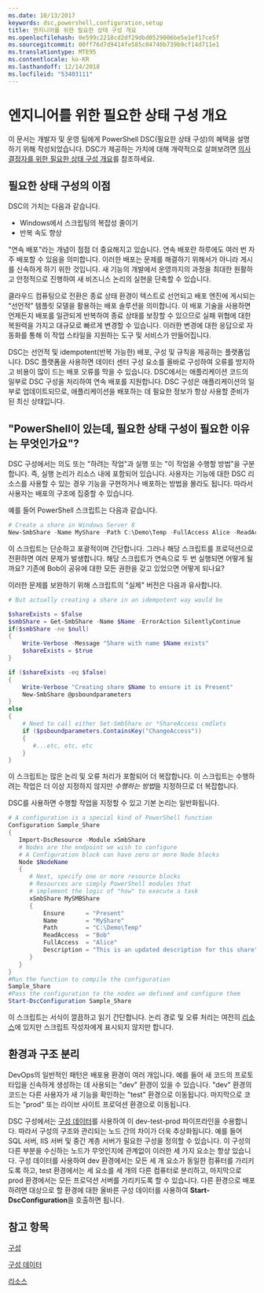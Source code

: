 ```yaml
---
ms.date: 10/13/2017
keywords: dsc,powershell,configuration,setup
title: 엔지니어를 위한 필요한 상태 구성 개요
ms.openlocfilehash: 0e599c2218cd2df29dbd0529006be5e1ef17ce5f
ms.sourcegitcommit: 00ff76d7d9414fe585c04740b739b9cf14d711e1
ms.translationtype: MTE95
ms.contentlocale: ko-KR
ms.lasthandoff: 12/14/2018
ms.locfileid: "53403111"
---
```

# <a name="desired-state-configuration-overview-for-engineers"></a>엔지니어를 위한 필요한 상태 구성 개요

이 문서는 개발자 및 운영 팀에게 PowerShell DSC(필요한 상태 구성)의 혜택을 설명하기 위해 작성되었습니다.
DSC가 제공하는 가치에 대해 개략적으로 살펴보려면 [의사 결정자를 위한 필요한 상태 구성 개요](decisionMaker.md)를 참조하세요.

## <a name="benefits-of-desired-state-configuration"></a>필요한 상태 구성의 이점

DSC의 가치는 다음과 같습니다.

- Windows에서 스크립팅의 복잡성 줄이기
- 반복 속도 향상

"연속 배포"라는 개념이 점점 더 중요해지고 있습니다.
연속 배포란 하루에도 여러 번 자주 배포할 수 있음을 의미합니다.
이러한 배포는 문제를 해결하기 위해서가 아니라 게시를 신속하게 하기 위한 것입니다.
새 기능의 개발에서 운영까지의 과정을 최대한 원활하고 안정적으로 진행하여 새 비즈니스 논리의 실현을 단축할 수 있습니다.

클라우드 컴퓨팅으로 전환은 종료 상태 환경이 텍스트로 선언되고 배포 엔진에 게시되는 “선언적” 템플릿 모델을 활용하는 배포 솔루션을 의미합니다.
이 배포 기술을 사용하면 언제든지 배포를 일관되게 반복하여 종료 상태를 보장할 수 있으므로 실패 위협에 대한 복원력을 가지고 대규모로 빠르게 변경할 수 있습니다.
이러한 변경에 대한 응답으로 자동화를 통해 이 작업 스타일을 지원하는 도구 및 서비스가 만들어집니다.

DSC는 선언적 및 idempotent(반복 가능한) 배포, 구성 및 규칙을 제공하는 플랫폼입니다.
DSC 플랫폼을 사용하면 데이터 센터 구성 요소를 올바로 구성하여 오류를 방지하고 비용이 많이 드는 배포 오류를 막을 수 있습니다.
DSC에서는 애플리케이션 코드의 일부로 DSC 구성을 처리하여 연속 배포를 지원합니다.
DSC 구성은 애플리케이션의 일부로 업데이트되므로, 애플리케이션을 배포하는 데 필요한 정보가 항상 사용할 준비가 된 최신 상태입니다.

## <a name="i-have-powershell-why-do-i-need-desired-state-configuration"></a>"PowerShell이 있는데, 필요한 상태 구성이 필요한 이유는 무엇인가요"?

DSC 구성에서는 의도 또는 "하려는 작업"과 실행 또는 "이 작업을 수행할 방법"을 구분합니다.
즉, 실행 논리가 리소스 내에 포함되어 있습니다.
사용자는 기능에 대한 DSC 리소스를 사용할 수 있는 경우 기능을 구현하거나 배포하는 방법을 몰라도 됩니다.
따라서 사용자는 배포의 구조에 집중할 수 있습니다.

예를 들어 PowerShell 스크립트는 다음과 같습니다.
```powershell
# Create a share in Windows Server 8
New-SmbShare -Name MyShare -Path C:\Demo\Temp -FullAccess Alice -ReadAccess Bob
```
이 스크립트는 단순하고 포괄적이며 간단합니다.
그러나 해당 스크립트를 프로덕션으로 전환하면 여러 문제가 발생합니다.
해당 스크립트가 연속으로 두 번 실행되면 어떻게 될까요?
기존에 Bob이 공유에 대한 모든 권한을 갖고 있었으면 어떻게 되나요?

이러한 문제를 보완하기 위해 스크립트의 "실제" 버전은 다음과 유사합니다.
```powershell
# But actually creating a share in an idempotent way would be

$shareExists = $false
$smbShare = Get-SmbShare -Name $Name -ErrorAction SilentlyContinue
if($smbShare -ne $null)
{
    Write-Verbose -Message "Share with name $Name exists"
    $shareExists = $true
}

if ($shareExists -eq $false)
{
    Write-Verbose "Creating share $Name to ensure it is Present"
    New-SmbShare @psboundparameters
}
else
{
    # Need to call either Set-SmbShare or *ShareAccess cmdlets
    if ($psboundparameters.ContainsKey("ChangeAccess"))
    {
       #...etc, etc, etc
    }
}
```

이 스크립트는 많은 논리 및 오류 처리가 포함되어 더 복잡합니다.
이 스크립트는 수행하려는 작업은 더 이상 지정하지 않지만 *수행하는 방법*을 지정하므로 더 복잡합니다.

DSC를 사용하면 수행할 작업을 지정할 수 있고 기본 논리는 일반화됩니다.

```powershell
# A configuration is a special kind of PowerShell function
Configuration Sample_Share
{
   Import-DscResource -Module xSmbShare
   # Nodes are the endpoint we wish to configure
   # A Configuration block can have zero or more Node blocks
   Node $NodeName
   {
      # Next, specify one or more resource blocks
      # Resources are simply PowerShell modules that
      # implement the logic of "how" to execute a task
      xSmbShare MySMBShare
      {
          Ensure      = "Present"
          Name        = "MyShare"
          Path        = "C:\Demo\Temp"
          ReadAccess  = "Bob"
          FullAccess  = "Alice"
          Description = "This is an updated description for this share"
      }
   }
}
#Run the function to compile the configuration
Sample_Share
#Pass the configuration to the nodes we defined and configure them
Start-DscConfiguration Sample_Share
```

이 스크립트는 서식이 깔끔하고 읽기 간단합니다.
논리 경로 및 오류 처리는 여전히 [리소스](../resources/resources.md)에 있지만 스크립트 작성자에게 표시되지 않지만 합니다.

## <a name="separating-environment-from-structure"></a>환경과 구조 분리

DevOps의 일반적인 패턴은 배포용 환경이 여러 개입니다.
예를 들어 새 코드의 프로토타입을 신속하게 생성하는 데 사용되는 "dev" 환경이 있을 수 있습니다.
"dev" 환경의 코드는 다른 사용자가 새 기능을 확인하는 "test" 환경으로 이동됩니다.
마지막으로 코드는 "prod" 또는 라이브 사이트 프로덕션 환경으로 이동됩니다.

DSC 구성에서는 [구성 데이터](../configurations/configData.md)를 사용하여 이 dev-test-prod 파이프라인을 수용합니다.
따라서 구성의 구조와 관리되는 노드 간의 차이가 더욱 추상화됩니다.
예를 들어 SQL 서버, IIS 서버 및 중간 계층 서버가 필요한 구성을 정의할 수 있습니다.
이 구성의 다른 부분을 수신하는 노드가 무엇인지에 관계없이 이러한 세 가지 요소는 항상 있습니다.
구성 데이터를 사용하여 dev 환경에서는 모든 세 개 요소가 동일한 컴퓨터를 가리키도록 하고, test 환경에서는 세 요소를 세 개의 다른 컴퓨터로 분리하고, 마지막으로 prod 환경에서는 모든 프로덕션 서버를 가리키도록 할 수 있습니다.
다른 환경으로 배포하려면 대상으로 할 환경에 대한 올바른 구성 데이터를 사용하여 **Start-DscConfiguration**을 호출하면 됩니다.

## <a name="see-also"></a>참고 항목

[구성](../configurations/configurations.md)

[구성 데이터](../configurations/configData.md)

[리소스](../resources/resources.md)
